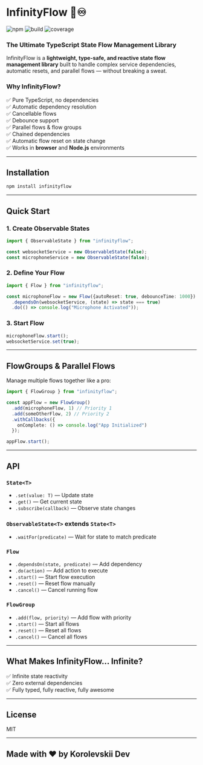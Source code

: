 # InfinityFlow 🚀♾️
![npm](https://img.shields.io/npm/v/infinityflow) ![build](https://img.shields.io/github/actions/workflow/status/KorolevskiiDev/InfinityFlow/publish.yml) ![coverage](https://img.shields.io/codecov/c/github/infinityflow/infinityflow)

### The Ultimate TypeScript State Flow Management Library

InfinityFlow is a **lightweight, type-safe, and reactive state flow management library** built to handle complex service dependencies, automatic resets, and parallel flows — without breaking a sweat.

### Why InfinityFlow?
✅ Pure TypeScript, no dependencies  
✅ Automatic dependency resolution  
✅ Cancellable flows  
✅ Debounce support  
✅ Parallel flows & flow groups  
✅ Chained dependencies  
✅ Automatic flow reset on state change  
✅ Works in **browser** and **Node.js** environments

---

## Installation
```bash
npm install infinityflow
```

---

## Quick Start
### 1. Create Observable States
```typescript
import { ObservableState } from "infinityflow";

const websocketService = new ObservableState(false);
const microphoneService = new ObservableState(false);
```

### 2. Define Your Flow
```typescript
import { Flow } from "infinityflow";

const microphoneFlow = new Flow({autoReset: true, debounceTime: 1000})
  .dependsOn(websocketService, (state) => state === true)
  .do(() => console.log("Microphone Activated"));
```

### 3. Start Flow
```typescript
microphoneFlow.start();
websocketService.set(true);
```

---

## FlowGroups & Parallel Flows
Manage multiple flows together like a pro:
```typescript
import { FlowGroup } from "infinityflow";

const appFlow = new FlowGroup()
  .add(microphoneFlow, 1) // Priority 1
  .add(someOtherFlow, 2) // Priority 2
  .withCallbacks({
    onComplete: () => console.log("App Initialized")
  });

appFlow.start();
```

---

## API
### `State<T>`
- `.set(value: T)` — Update state
- `.get()` — Get current state
- `.subscribe(callback)` — Observe state changes
    
### `ObservableState<T>` extends `State<T>`
- `.waitFor(predicate)` — Wait for state to match predicate

### `Flow`
- `.dependsOn(state, predicate)` — Add dependency
- `.do(action)` — Add action to execute
- `.start()` — Start flow execution
- `.reset()` — Reset flow manually
- `.cancel()` — Cancel running flow

### `FlowGroup`
- `.add(flow, priority)` — Add flow with priority
- `.start()` — Start all flows
- `.reset()` — Reset all flows
- `.cancel()` — Cancel all flows

---

## What Makes InfinityFlow... Infinite?
✅ Infinite state reactivity  
✅ Zero external dependencies  
✅ Fully typed, fully reactive, fully awesome

---

## License
MIT

---

## Made with ❤️ by Korolevskii Dev

